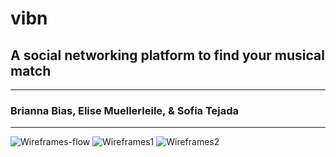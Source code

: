 # vibn
## A social networking platform to find your musical match
---
### Brianna Bias, Elise Muellerleile, & Sofia Tejada
---
![Wireframes-flow](https://user-images.githubusercontent.com/79237986/136301125-deee45a4-b9f6-4ec2-b1c6-ead7d1c51678.png)
![Wireframes1](https://user-images.githubusercontent.com/79237986/136301132-c13073c4-ec52-41c5-9caa-5eb04ceb04bf.png)
![Wireframes2](https://user-images.githubusercontent.com/79237986/136301149-73adb444-7ce8-40bf-adde-60de989fc685.png)
